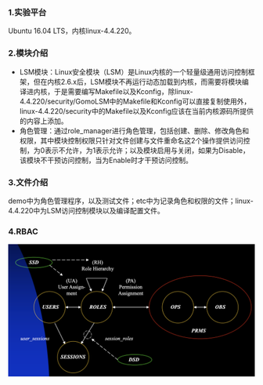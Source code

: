 ### 1.实验平台

Ubuntu 16.04 LTS，内核linux-4.4.220。

### 2.模块介绍

- LSM模块：Linux安全模块（LSM）是Linux内核的一个轻量级通用访问控制框架，但在内核2.6.x后，LSM模块不再运行动态加载到内核，而需要将模块编译进内核，于是需要编写Makefile以及Kconfig，除linux-4.4.220/security/GomoLSM中的Makefile和Kconfig可以直接复制使用外，linux-4.4.220/security中的Makefile以及Kconfig应该在当前内核源码所提供的内容上添加。
- 角色管理：通过role_manager进行角色管理，包括创建、删除、修改角色和权限，其中模块控制权限只针对文件创建与文件重命名这2个操作提供访问控制，为0表示不允许，为1表示允许；以及模块启用与关闭，如果为Disable，该模块不干预访问控制，当为Enable时才干预访问控制。

### 3.文件介绍

demo中为角色管理程序，以及测试文件；etc中为记录角色和权限的文件；linux-4.4.220中为LSM访问控制模块以及编译配置文件。

### 4.RBAC

![](md_images/RBAC.png)